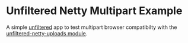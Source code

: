 # Unfiltered Netty Multipart Example

A simple [unfiltered](http://unfiltered.databinder.net) app to test multipart browser compatibilty with the [unfiltered-netty-uploads module](https://github.com/g-eorge/unfiltered/tree/netty-uploads/netty-uploads).